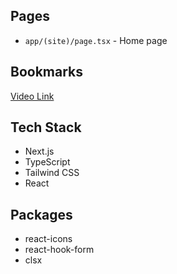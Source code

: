 ## Pages

- `app/(site)/page.tsx` - Home page

## Bookmarks

[Video Link](https://youtu.be/PGPGcKBpAk8)

## Tech Stack

- Next.js
- TypeScript
- Tailwind CSS
- React

## Packages

- react-icons
- react-hook-form
- clsx
